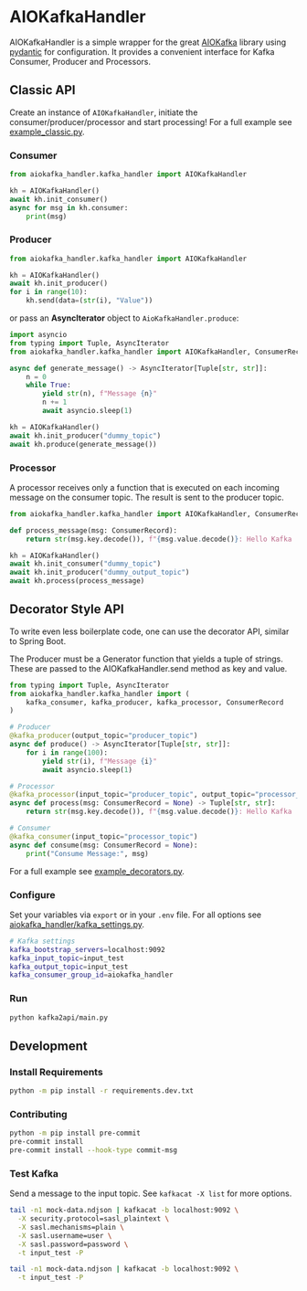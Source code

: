 # AIOKafkaHandler
AIOKafkaHandler is a simple wrapper for the great [AIOKafka](https://github.com/aio-libs/aiokafka) library using [pydantic](https://github.com/samuelcolvin/pydantic) for configuration.
It provides a convenient interface for Kafka Consumer, Producer and Processors.


## Classic API

Create an instance of `AIOKafkaHandler`, initiate the consumer/producer/processor and start processing!
For a full example see [example_classic.py](example_classic.py).

### Consumer
~~~python
from aiokafka_handler.kafka_handler import AIOKafkaHandler

kh = AIOKafkaHandler()
await kh.init_consumer()
async for msg in kh.consumer:
    print(msg)
~~~

### Producer

~~~python
from aiokafka_handler.kafka_handler import AIOKafkaHandler

kh = AIOKafkaHandler()
await kh.init_producer()
for i in range(10):
    kh.send(data=(str(i), "Value"))
~~~

or pass an __AsyncIterator__ object to `AioKafkaHandler.produce`:
~~~python
import asyncio
from typing import Tuple, AsyncIterator
from aiokafka_handler.kafka_handler import AIOKafkaHandler, ConsumerRecord

async def generate_message() -> AsyncIterator[Tuple[str, str]]:
    n = 0
    while True:
        yield str(n), f"Message {n}"
        n += 1
        await asyncio.sleep(1)

kh = AIOKafkaHandler()
await kh.init_producer("dummy_topic")
await kh.produce(generate_message())
~~~

### Processor
A processor receives only a function that is executed on each incoming message on the consumer topic.
The result is sent to the producer topic.
~~~python
from aiokafka_handler.kafka_handler import AIOKafkaHandler, ConsumerRecord

def process_message(msg: ConsumerRecord):
    return str(msg.key.decode()), f"{msg.value.decode()}: Hello Kafka :)"

kh = AIOKafkaHandler()
await kh.init_consumer("dummy_topic")
await kh.init_producer("dummy_output_topic")
await kh.process(process_message)
~~~


## Decorator Style API
To write even less boilerplate code, one can use the decorator API, similar to Spring Boot.

The Producer must be a Generator function that yields a tuple of strings.
These are passed to the AIOKafkaHandler.send method as key and value.

~~~python
from typing import Tuple, AsyncIterator
from aiokafka_handler.kafka_handler import (
    kafka_consumer, kafka_producer, kafka_processor, ConsumerRecord
)

# Producer
@kafka_producer(output_topic="producer_topic")
async def produce() -> AsyncIterator[Tuple[str, str]]:
    for i in range(100):
        yield str(i), f"Message {i}"
        await asyncio.sleep(1)

# Processor
@kafka_processor(input_topic="producer_topic", output_topic="processor_topic")
async def process(msg: ConsumerRecord = None) -> Tuple[str, str]:
    return str(msg.key.decode()), f"{msg.value.decode()}: Hello Kafka :)"

# Consumer
@kafka_consumer(input_topic="processor_topic")
async def consume(msg: ConsumerRecord = None):
    print("Consume Message:", msg)
~~~

For a full example see [example_decorators.py](example_decorators.py).

### Configure
Set your variables via `export` or in your `.env` file.
For all options see [aiokafka_handler/kafka_settings.py](aiokafka_handler/kafka_settings.py).

~~~bash
# Kafka settings
kafka_bootstrap_servers=localhost:9092
kafka_input_topic=input_test
kafka_output_topic=input_test
kafka_consumer_group_id=aiokafka_handler
~~~

### Run
~~~bash
python kafka2api/main.py
~~~

## Development
### Install Requirements
```sh
python -m pip install -r requirements.dev.txt
```


### Contributing
```sh
python -m pip install pre-commit
pre-commit install
pre-commit install --hook-type commit-msg
```


### Test Kafka

Send a message to the input topic. See `kafkacat -X list` for more options.

~~~bash
tail -n1 mock-data.ndjson | kafkacat -b localhost:9092 \
  -X security.protocol=sasl_plaintext \
  -X sasl.mechanisms=plain \
  -X sasl.username=user \
  -X sasl.password=password \
  -t input_test -P
~~~

~~~bash
tail -n1 mock-data.ndjson | kafkacat -b localhost:9092 \
  -t input_test -P
~~~

